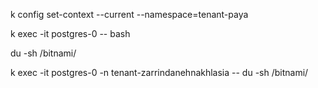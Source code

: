 k config set-context --current --namespace=tenant-paya

k exec -it  postgres-0 -- bash

du -sh /bitnami/

k exec -it  postgres-0 -n tenant-zarrindanehnakhlasia -- du -sh /bitnami/ 
